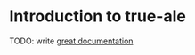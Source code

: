 # Introduction to true-ale

TODO: write [great documentation](http://jacobian.org/writing/what-to-write/)
